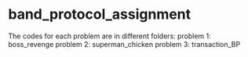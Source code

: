 # band_protocol_assignment
The codes for each problem are in different folders:
  problem 1: boss_revenge
  problem 2: superman_chicken
  problem 3: transaction_BP
